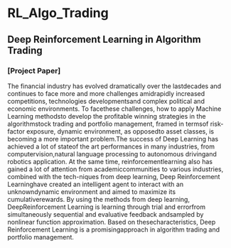 # RL_Algo_Trading
## Deep Reinforcement Learning in Algorithm Trading 

### [Project Paper]

The financial industry has evolved dramatically over the lastdecades and continues to face more and more challenges amidrapidly increased   competitions,   technologies   developmentsand  complex  political  and  economic  environments.  To  facethese  challenges, how  to  apply  Machine  Learning  methodsto  develop  the  profitable  winning  strategies  in  the  algorithmstock  trading  and  portfolio management,  framed  in  termsof  risk-factor  exposure,  dynamic  environment,  as  opposedto  asset  classes,  is  becoming  a  more  important problem.The  success  of  Deep  Learning  has  achieved  a  lot  of  stateof  the  art  performances  in  many  industries,  from  computervision,natural  language  processing  to  autonomous  drivingand  robotics  application.  At  the  same  time,  reinforcementlearning  also  has  gained  a lot  of  attention  from  academiccommunities  to  various  industries,  combined  with  the  tech-niques  from  deep  learning,  Deep  Reinforcement Learninghave created an intelligent agent to interact with an unknowndynamic  environment  and  aimed  to  maximize  its  cumulativerewards.  By  using the  methods  from  deep  learning,  DeepReinforcement  Learning  is  learning  through  trial  and  errorfrom  simultaneously  sequential  and  evaluative feedback  andsampled by nonlinear function approximation. Based on thesecharacteristics,  Deep  Reinforcement  Learning  is  a  promisingapproach in algorithm trading and portfolio management.

